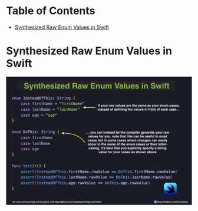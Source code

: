 # Table of Contents

* [Synthesized Raw Enum Values in Swift](https://github.com/vandadnp/swift-tips-and-tricks/blob/main/README.md#synthesized-raw-enum-values-in-swift)

# Synthesized Raw Enum Values in Swift

![](images/synthesized-raw-enum-values-in-swift.jpg)
